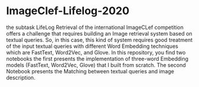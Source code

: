 # ImageClef-Lifelog-2020
the subtask LifeLog Retrieval of the international ImageCLef competition offers a challenge that requires building an Image retrieval system based on textual queries.
So, in this case, this kind of system requires good treatment of the input textual queries with different Word Embedding techniques which are FastText, Word2Vec, and Glove.
In this repository, you find two notebooks the first presents the implementation of three-word Embedding models (FastText, Word2Vec, Glove) that I built from scratch. The second Notebook presents the Matching between textual queries and image description.
